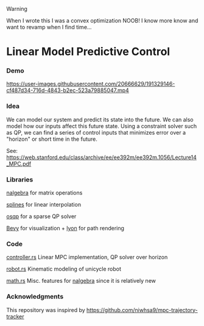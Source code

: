 > [!WARNING]  
> When I wrote this I was a convex optimization NOOB! I know more know and want to revamp when I find time...

# Linear Model Predictive Control

### Demo

https://user-images.githubusercontent.com/20666629/191329146-cf487d34-716d-4843-b2ec-523a79885047.mp4

### Idea

We can model our system and predict its state into the future.
We can also model how our inputs affect this future state.
Using a constraint solver such as QP, we can find a series of control inputs that minimizes error over a "horizon" or short time in the future.

See: https://web.stanford.edu/class/archive/ee/ee392m/ee392m.1056/Lecture14_MPC.pdf

### Libraries

[nalgebra](https://nalgebra.org/) for matrix operations

[splines](https://docs.rs/splines/latest/splines/) for linear interpolation

[osqp](https://docs.rs/osqp/latest/osqp/) for a sparse QP solver

[Bevy](https://bevyengine.org/) for visualization + [lyon](https://github.com/Nilirad/bevy_prototype_lyon) for path rendering

### Code

[controller.rs](./src/controller.rs) Linear MPC implementation, QP solver over horizon

[robot.rs](./src/robot.rs) Kinematic modeling of unicycle robot

[math.rs](./src/math.rs) Misc. features for [nalgebra](https://nalgebra.org/) since it is relatively new

### Acknowledgments 

This repository was inspired by https://github.com/niwhsa9/mpc-trajectory-tracker
